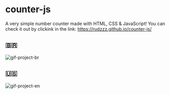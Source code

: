 # counter-js
A very simple number counter made with HTML, CSS & JavaScript!
You can check it out by clickink in the link: https://rudzzz.github.io/counter-js/

## 🇧🇷
![gif-project-br](https://user-images.githubusercontent.com/97038663/148147519-09cf8824-0ae5-4ee5-99b9-ff7271042ec3.gif)


## 🇺🇸
![gif-project-en](https://user-images.githubusercontent.com/97038663/148147523-1bc5ff22-994a-4ff4-a763-400c911245d8.gif)
